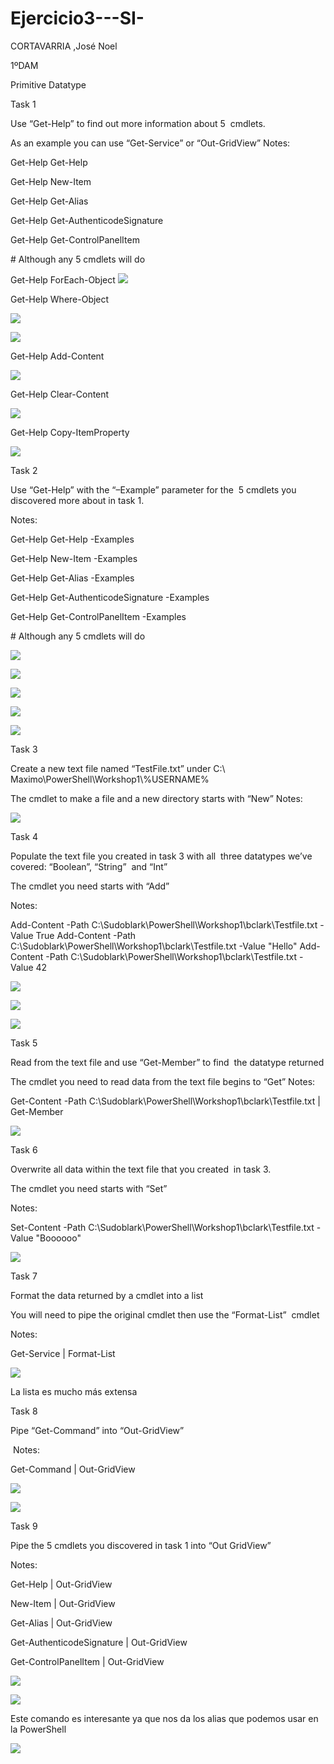 # Ejercicio3---SI-


CORTAVARRIA ,José Noel

1ºDAM

Primitive Datatype 

Task 1

Use “Get-Help” to find out more information about 5  cmdlets.

As an example you can use “Get-Service” or “Out-GridView” Notes:

Get-Help Get-Help 

Get-Help New-Item

Get-Help Get-Alias

Get-Help Get-AuthenticodeSignature

Get-Help Get-ControlPanelItem

\# Although any 5 cmdlets will do

Get-Help ForEach-Object ![](images/image10.png)

Get-Help Where-Object

![](images/image20.png)

![](images/image23.png)

Get-Help Add-Content

![](images/image8.png)

Get-Help Clear-Content

![](images/image15.png)

Get-Help Copy-ItemProperty

![](images/image22.png)

Task 2

Use “Get-Help” with the “–Example” parameter for the  5 cmdlets you discovered more about in task 1.

Notes:

Get-Help Get-Help \-Examples 

Get-Help New-Item \-Examples

Get-Help Get-Alias \-Examples

Get-Help Get-AuthenticodeSignature \-Examples

Get-Help Get-ControlPanelItem \-Examples

\# Although any 5 cmdlets will do

![](images/image17.png)

![](images/image18.png)

![](images/image6.png)

![](images/image16.png)

![](images/image21.png)

Task 3

Create a new text file named “TestFile.txt” under C:\\ Maximo\\PowerShell\\Workshop1\\%USERNAME%

The cmdlet to make a file and a new directory starts with “New” Notes:

![](images/image19.png)

Task 4

Populate the text file you created in task 3 with all  three datatypes we’ve covered: “Boolean”, “String”  and “Int”

The cmdlet you need starts with “Add”

Notes:

Add-Content \-Path C:\\Sudoblark\\PowerShell\\Workshop1\\bclark\\Testfile.txt \-Value True Add-Content \-Path C:\\Sudoblark\\PowerShell\\Workshop1\\bclark\\Testfile.txt \-Value "Hello" Add-Content \-Path C:\\Sudoblark\\PowerShell\\Workshop1\\bclark\\Testfile.txt \-Value 42

![](images/image1.png)

![](images/image12.png)

![](images/image11.png)

Task 5

Read from the text file and use “Get-Member” to find  the datatype returned

The cmdlet you need to read data from the text file begins to “Get” Notes:

Get-Content \-Path C:\\Sudoblark\\PowerShell\\Workshop1\\bclark\\Testfile.txt | Get-Member

![](images/image5.png)

Task 6

Overwrite all data within the text file that you created  in task 3.

The cmdlet you need starts with “Set”

Notes:

Set-Content \-Path C:\\Sudoblark\\PowerShell\\Workshop1\\bclark\\Testfile.txt \-Value "Boooooo"

![](images/image9.png)

Task 7

Format the data returned by a cmdlet into a list

You will need to pipe the original cmdlet then use the “Format-List”  cmdlet

Notes:

Get-Service | Format-List

![](images/image13.png)

La lista es mucho más extensa

Task 8

Pipe “Get-Command” into “Out-GridView”

 Notes:

Get-Command | Out-GridView

![](images/image2.png)

![](images/image4.png)

Task 9

Pipe the 5 cmdlets you discovered in task 1 into “Out GridView”

Notes:

Get-Help | Out-GridView 

New-Item | Out-GridView

Get-Alias | Out-GridView

Get-AuthenticodeSignature | Out-GridView

Get-ControlPanelItem | Out-GridView

![](images/image3.png)

![](images/image7.png)

Este comando es interesante ya que nos da los alias que podemos usar en la PowerShell

![](images/image14.png)
